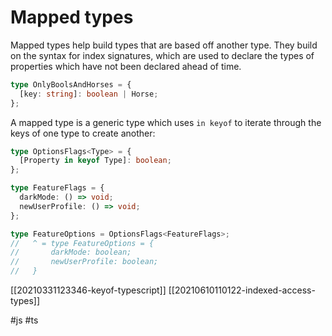# Mapped types

Mapped types help build types that are based off another type. They build on the syntax for index signatures, which are used to declare the types of properties which have not been declared ahead of time.

```typescript
type OnlyBoolsAndHorses = {
  [key: string]: boolean | Horse;
};
```

A mapped type is a generic type which uses `in keyof` to iterate through the keys of one type to create another:

```typescript
type OptionsFlags<Type> = {
  [Property in keyof Type]: boolean;
};

type FeatureFlags = {
  darkMode: () => void;
  newUserProfile: () => void;
};

type FeatureOptions = OptionsFlags<FeatureFlags>;
//   ^ = type FeatureOptions = {
//       darkMode: boolean;
//       newUserProfile: boolean;
//   }
```

[[20210331123346-keyof-typescript]]
[[20210610110122-indexed-access-types]]

#js
#ts